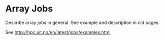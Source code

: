 # Array Jobs

Describe array jobs in general.  See example and description in old
pages.

See http://hpc.uit.no/en/latest/jobs/examples.html
